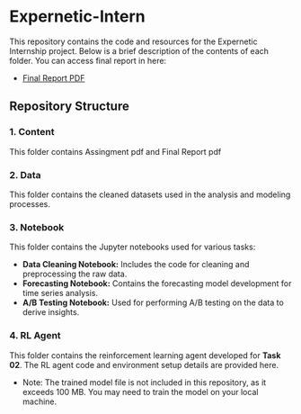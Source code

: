 # Expernetic-Intern

This repository contains the code and resources for the Expernetic Internship project. Below is a brief description of the contents of each folder.
You can access final report in here:
- [Final Report PDF](Content/Final_Report.pdf)

## Repository Structure

### 1. Content
This folder contains Assingment pdf and Final Report pdf 


### 2. Data
This folder contains the cleaned datasets used in the analysis and modeling processes.

### 3. Notebook
This folder contains the Jupyter notebooks used for various tasks:
- **Data Cleaning Notebook:** Includes the code for cleaning and preprocessing the raw data.
- **Forecasting Notebook:** Contains the forecasting model development for time series analysis.
- **A/B Testing Notebook:** Used for performing A/B testing on the data to derive insights.

### 4. RL Agent
This folder contains the reinforcement learning agent developed for **Task 02**. The RL agent code and environment setup details are provided here. 
- Note: The trained model file is not included in this repository, as it exceeds 100 MB. You may need to train the model on your local machine.

